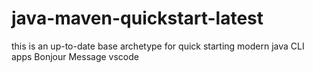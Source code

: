 # java-maven-quickstart-latest

 this is an up-to-date base archetype for quick starting modern java CLI apps 
Bonjour
Message vscode

